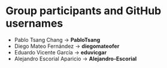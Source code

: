 # Group participants and GitHub usernames

* Pablo Tsang Chang             ->   **PabloTsang**
* Diego Mateo Fernández         ->   **diegomateofer**
* Eduardo Vicente García        ->   **eduvicgar**
* Alejandro Escorial Aparicio   ->   **Alejandro-Escorial**